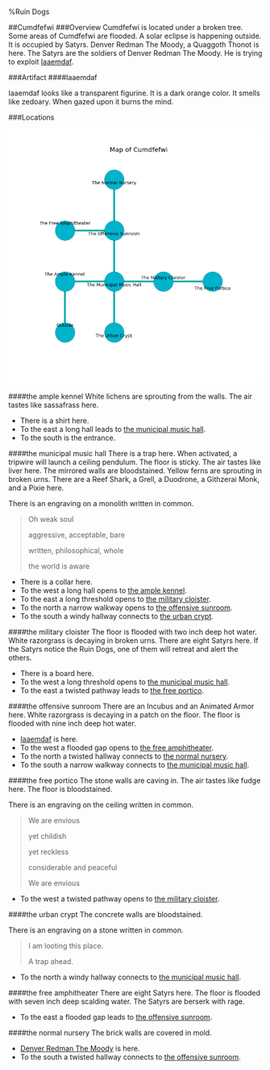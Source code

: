 %Ruin Dogs

##Cumdfefwi
###Overview
Cumdfefwi is located under a broken tree. Some areas of Cumdfefwi are flooded. A solar eclipse is happening outside. It is occupied by Satyrs. <a name="Denver-Redman-The-Moody"></a>Denver Redman The Moody, a Quaggoth Thonot is here. The Satyrs are the soldiers of Denver Redman The Moody. He  is trying to exploit [Iaaemdaf](#Iaaemdaf). 



###Artifact
####<a name="Iaaemdaf"></a>Iaaemdaf


Iaaemdaf looks like a transparent figurine. It is a dark orange color. It smells like zedoary. When gazed upon it burns the mind. 





###Locations


![](../v2/images/Cumdfefwi.png)

####<a name="the-ample-kennel"></a>the ample kennel
White lichens are sprouting from the walls. The air tastes like sassafrass here. 



* There is a shirt here.
* To the east a long hall leads to [the municipal music hall](#the-municipal-music-hall).
* To the south is the entrance.


####<a name="the-municipal-music-hall"></a>the municipal music hall
There is a trap here. When activated, a tripwire will launch a ceiling pendulum. The floor is sticky. The air tastes like liver here. The mirrored walls are bloodstained. Yellow ferns are sprouting in broken urns. There are a Reef Shark, a Grell, a Duodrone, a Githzerai Monk, and a Pixie here. 

There is an engraving on a monolith written in common. 

> Oh weak soul
>
> aggressive, acceptable, bare
>
> written, philosophical, whole
>
> the world is aware
>


* There is a collar here.
* To the west a long hall opens to [the ample kennel](#the-ample-kennel).
* To the east a long threshold opens to [the military cloister](#the-military-cloister).
* To the north a narrow walkway opens to [the offensive sunroom](#the-offensive-sunroom).
* To the south a windy hallway connects to [the urban crypt](#the-urban-crypt).


####<a name="the-military-cloister"></a>the military cloister
The floor is flooded with two inch deep hot water. White razorgrass is decaying in broken urns. There are eight Satyrs here. If the Satyrs notice the Ruin Dogs, one of them will retreat and alert the others. 



* There is a board here.
* To the west a long threshold opens to [the municipal music hall](#the-municipal-music-hall).
* To the east a twisted pathway leads to [the free portico](#the-free-portico).


####<a name="the-offensive-sunroom"></a>the offensive sunroom
There are an Incubus and an Animated Armor here. White razorgrass is decaying in a patch on the floor. The floor is flooded with nine inch deep hot water. 



* [Iaaemdaf](#Iaaemdaf) is here.
* To the west a flooded gap opens to [the free amphitheater](#the-free-amphitheater).
* To the north a twisted hallway connects to [the normal nursery](#the-normal-nursery).
* To the south a narrow walkway connects to [the municipal music hall](#the-municipal-music-hall).


####<a name="the-free-portico"></a>the free portico
The stone walls are caving in. The air tastes like fudge here. The floor is bloodstained. 

There is an engraving on the ceiling written in common. 

> We are envious
>
> yet childish
>
> yet reckless
>
> considerable and peaceful
>
> We are envious
>


* To the west a twisted pathway opens to [the military cloister](#the-military-cloister).


####<a name="the-urban-crypt"></a>the urban crypt
The concrete walls are bloodstained. 

There is an engraving on a stone written in common. 

> I am looting this place.
>
> A trap ahead.
>


* To the north a windy hallway connects to [the municipal music hall](#the-municipal-music-hall).


####<a name="the-free-amphitheater"></a>the free amphitheater
There are eight Satyrs here. The floor is flooded with seven inch deep scalding water. The Satyrs are berserk with rage. 



* To the east a flooded gap leads to [the offensive sunroom](#the-offensive-sunroom).


####<a name="the-normal-nursery"></a>the normal nursery
The brick walls are covered in mold. 



* [Denver Redman The Moody](#Denver-Redman-The-Moody) is here.
* To the south a twisted hallway connects to [the offensive sunroom](#the-offensive-sunroom).


